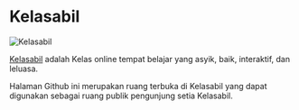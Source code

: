 Kelasabil
=========

![Kelasabil](http://www.kelasabil.com/kaf/img/KAicon-2-64.png)

[Kelasabil](http://www.kelasabil.com/ "Kelasabil.com")  adalah Kelas online tempat belajar yang asyik, baik, interaktif, dan leluasa.

Halaman Github ini merupakan ruang terbuka di Kelasabil yang dapat digunakan sebagai ruang publik pengunjung setia Kelasabil. 

